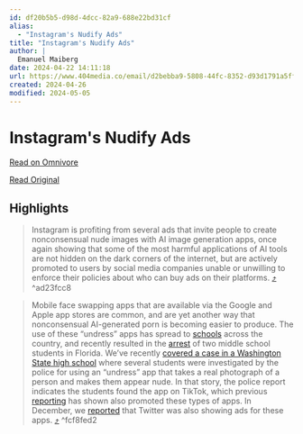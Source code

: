 ```yaml
---
id: df20b5b5-d98d-4dcc-82a9-688e22bd31cf
alias:
  - "Instagram's Nudify Ads"
title: "Instagram's Nudify Ads"
author: |
  Emanuel Maiberg
date: 2024-04-22 14:11:18
url: https://www.404media.co/email/d2bebba9-5808-44fc-8352-d93d1791a5ff/
created: 2024-04-26
modified: 2024-05-05
---
```


# Instagram's Nudify Ads

[Read on Omnivore](https://omnivore.app/me/instagram-s-nudify-ads-18f05eeaabe)

[Read Original](https://www.404media.co/email/d2bebba9-5808-44fc-8352-d93d1791a5ff/)

## Highlights

> Instagram is profiting from several ads that invite people to create nonconsensual nude images with AI image generation apps, once again showing that some of the most harmful applications of AI tools are not hidden on the dark corners of the internet, but are actively promoted to users by social media companies unable or unwilling to enforce their policies about who can buy ads on their platforms. [⤴️](https://omnivore.app/me/instagram-s-nudify-ads-18f05eeaabe#ad23fcc8-9afc-48d1-943c-cecf346e96d7)  ^ad23fcc8

> Mobile face swapping apps that are available via the Google and Apple app stores are common, and are yet another way that nonconsensual AI-generated porn is becoming easier to produce. The use of these “undress” apps has spread to [schools](https://www.nbcnews.com/news/us-news/little-recourse-teens-girls-victimized-ai-deepfake-nudes-rcna126399?ref=404media.co) across the country, and recently resulted in the [arrest](https://www.wired.com/story/florida-teens-arrested-deepfake-nudes-classmates/?ref=404media.co) of two middle school students in Florida. We’ve recently [covered a case in a Washington State high school](https://www.404media.co/what-was-she-supposed-to-report-police-report-shows-how-a-high-school-deepfake-nightmare-unfolded/) where several students were investigated by the police for using an “undress” app that takes a real photograph of a person and makes them appear nude. In that story, the police report indicates the students found the app on TikTok, which previous [reporting](https://www.vice.com/en/article/m7b4b3/x-lags-behind-tiktok-meta-in-restricting-nudify-apps-for-non-consensual-ai-porn?ref=404media.co) has shown also promoted these types of apps. In December, we [reported](https://www.404media.co/twitter-x-now-showing-ads-for-nonconsensual-ai-undress-apps/) that Twitter was also showing ads for these apps. [⤴️](https://omnivore.app/me/instagram-s-nudify-ads-18f05eeaabe#fcf8fed2-20b0-4c6e-ac39-9fcfa8b7ff53)  ^fcf8fed2

